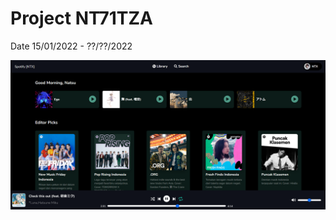 # Project NT71TZA
Date 15/01/2022 - ??/??/2022

![dash](https://raw.githubusercontent.com/Shierantx14/NT71TZA/master/dash.png)
